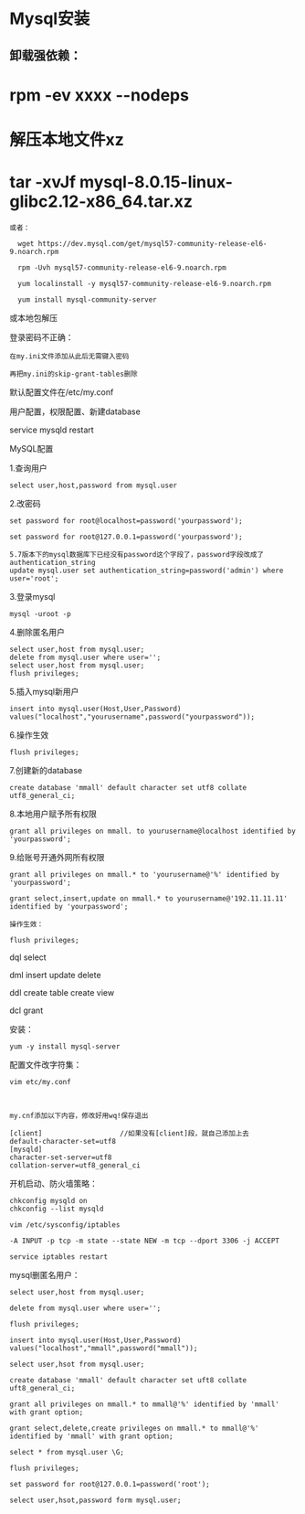 # Mysql安装

## 卸载强依赖：

# rpm -ev xxxx --nodeps

# 解压本地文件xz
# tar -xvJf mysql-8.0.15-linux-glibc2.12-x86_64.tar.xz

    或者：
    
      wget https://dev.mysql.com/get/mysql57-community-release-el6-9.noarch.rpm

      rpm -Uvh mysql57-community-release-el6-9.noarch.rpm 

      yum localinstall -y mysql57-community-release-el6-9.noarch.rpm   

      yum install mysql-community-server
      
或本地包解压

登录密码不正确：

    在my.ini文件添加从此后无需键入密码

    再把my.ini的skip-grant-tables删除

默认配置文件在/etc/my.conf

用户配置，权限配置、新建database

service mysqld restart


MySQL配置

1.查询用户

    select user,host,password from mysql.user

2.改密码

    set password for root@localhost=password('yourpassword');

    set password for root@127.0.0.1=password('yourpassword');

    5.7版本下的mysql数据库下已经没有password这个字段了，password字段改成了authentication_string
    update mysql.user set authentication_string=password('admin') where user='root';

3.登录mysql

    mysql -uroot -p


4.删除匿名用户

    select user,host from mysql.user;
    delete from mysql.user where user='';
    select user,host from mysql.user;
    flush privileges;

5.插入mysql新用户

    insert into mysql.user(Host,User,Password) values("localhost","yourusername",password("yourpassword"));

6.操作生效

    flush privileges;

7.创建新的database

    create database 'mmall' default character set utf8 collate utf8_general_ci;

8.本地用户赋予所有权限

    grant all privileges on mmall. to yourusername@localhost identified by 'yourpassword';

9.给账号开通外网所有权限

    grant all privileges on mmall.* to 'yourusername@'%' identified by 'yourpassword';

    grant select,insert,update on mmall.* to yourusername@'192.11.11.11' identified by 'yourpassword';

    操作生效：
    
    flush privileges;




dql	select

dml insert update delete

ddl create table create view

dcl grant

安装：

    yum -y install mysql-server

配置文件改字符集：

    vim etc/my.conf



    my.cnf添加以下内容，修改好用wq!保存退出

    [client]                   //如果没有[client]段，就自己添加上去
    default-character-set=utf8
    [mysqld]
    character-set-server=utf8
    collation-server=utf8_general_ci

开机启动、防火墙策略：

    chkconfig mysqld on
    chkconfig --list mysqld

    vim /etc/sysconfig/iptables

    -A INPUT -p tcp -m state --state NEW -m tcp --dport 3306 -j ACCEPT

    service iptables restart


mysql删匿名用户：

    select user,host from mysql.user;

    delete from mysql.user where user='';

    flush privileges;

    insert into mysql.user(Host,User,Password) values("localhost","mmall",password("mmall"));

    select user,hsot from mysql.user;

    create database 'mmall' default character set uft8 collate uft8_general_ci;

    grant all privileges on mmall.* to mmall@'%' identified by 'mmall' with grant option;

    grant select,delete,create privileges on mmall.* to mmall@'%' identified by 'mmall' with grant option;

    select * from mysql.user \G;

    flush privileges;

    set password for root@127.0.0.1=password('root');

    select user,hsot,password form mysql.user;







